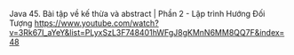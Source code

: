 Java 45. Bài tập về kế thừa và abstract | Phần 2 - Lập trình Hướng Đối Tượng
https://www.youtube.com/watch?v=3Rk67I_aYeY&list=PLyxSzL3F748401hWFgJ8gKMnN6MM8QQ7F&index=48